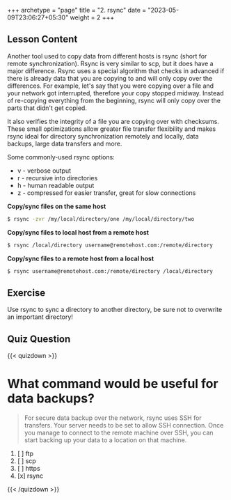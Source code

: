 +++
archetype = "page"
title = "2. rsync"
date = "2023-05-09T23:06:27+05:30"
weight = 2
+++

## Lesson Content

Another tool used to copy data from different hosts is rsync (short for remote synchronization). Rsync is very similar to scp, but it does have a major difference. Rsync uses a special algorithm that checks in advanced if there is already data that you are copying to and will only copy over the differences. For example, let's say that you were copying over a file and your network got interrupted, therefore your copy stopped midway. Instead of re-copying everything from the beginning, rsync will only copy over the parts that didn't get copied. 

It also verifies the integrity of a file you are copying over with checksums. These small optimizations allow greater file transfer flexibility and makes rsync ideal for directory synchronization remotely and locally, data backups, large data transfers and more.

Some commonly-used rsync options:

* v - verbose output
* r - recursive into directories
* h - human readable output
* z - compressed for easier transfer, great for slow connections


**Copy/sync files on the same host**

```bash
$ rsync -zvr /my/local/directory/one /my/local/directory/two
```

**Copy/sync files to local host from a remote host**

```bash
$ rsync /local/directory username@remotehost.com:/remote/directory
```

**Copy/sync files to a remote host from a local host**

```bash
$ rsync username@remotehost.com:/remote/directory /local/directory
```


## Exercise

Use rsync to sync a directory to another directory, be sure not to overwrite an important directory!

## Quiz Question

{{< quizdown >}}

# What command would be useful for data backups?

> For secure data backup over the network, rsync uses SSH for transfers. Your server needs to be set to allow SSH connection. Once you manage to connect to the remote machine over SSH, you can start backing up your data to a location on that machine.

1. [ ] ftp
2. [ ] scp
3. [ ] https
4. [x] rsync

{{< /quizdown >}}
